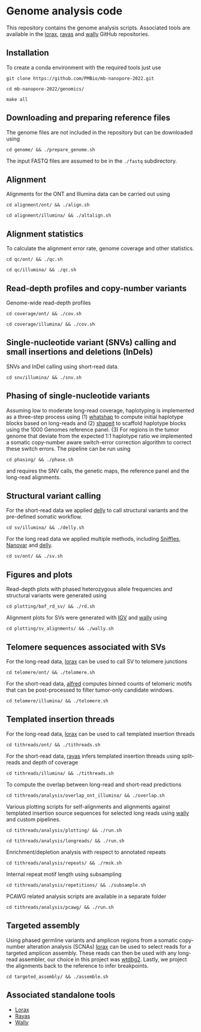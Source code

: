# Genome analysis code

This repository contains the genome analysis scripts. Associated tools are available in the [lorax](https://github.com/tobiasrausch/lorax), [rayas](https://github.com/tobiasrausch/rayas) and [wally](https://github.com/tobiasrausch/wally) GitHub repositories.

## Installation

To create a conda environment with the required tools just use

`git clone https://github.com/PMBio/mb-nanopore-2022.git`

`cd mb-nanopore-2022/genomics/`

`make all`

## Downloading and preparing reference files

The genome files are not included in the repository but can be downloaded using

`cd genome/ && ./prepare_genome.sh`

The input FASTQ files are assumed to be in the `./fastq` subdirectory.

## Alignment

Alignments for the ONT and Illumina data can be carried out using

`cd alignment/ont/ && ./align.sh`

`cd alignment/illumina/ && ./altalign.sh`

## Alignment statistics

To calculate the alignment error rate, genome coverage and other statistics.

`cd qc/ont/ && ./qc.sh`

`cd qc/illumina/ && ./qc.sh`

## Read-depth profiles and copy-number variants

Genome-wide read-depth profiles

`cd coverage/ont/ && ./cov.sh`

`cd coverage/illumina/ && ./cov.sh`

## Single-nucleotide variant (SNVs) calling and small insertions and deletions (InDels)

SNVs and InDel calling using short-read data.

`cd snv/illumina/ && ./snv.sh`

## Phasing of single-nucleotide variants

Assuming low to moderate long-read coverage, haplotyping is implemented as a three-step process using (1) [whatshap](https://whatshap.readthedocs.io/) to compute initial haplotype blocks based on long-reads and (2) [shapeit](https://odelaneau.github.io/shapeit4/) to scaffold haplotype blocks using the 1000 Genomes reference panel. (3) For regions in the tumor genome that deviate from the expected 1:1 haplotype ratio we implemented a somatic copy-number aware switch-error correction algorithm to correct these switch errors. The pipeline can be run using

`cd phasing/ && ./phase.sh`

and requires the SNV calls, the genetic maps, the reference panel and the long-read alignments.

## Structural variant calling

For the short-read data we applied [delly](https://github.com/dellytools/delly) to call structural variants and the pre-defined somatic workflow.

`cd sv/illumina/ && ./delly.sh`

For the long read data we applied multiple methods, including [Sniffles](https://github.com/fritzsedlazeck/Sniffles), [Nanovar](https://github.com/benoukraflab/nanovar) and [delly](https://github.com/dellytools/delly).

`cd sv/ont/ && ./sv.sh`

## Figures and plots

Read-depth plots with phased heterozygous allele frequencies and structural variants were generated using

`cd plotting/baf_rd_sv/ && ./rd.sh`

Alignment plots for SVs were generated with [IGV](https://software.broadinstitute.org/software/igv/) and [wally](https://github.com/tobiasrausch/wally) using

`cd plotting/sv_alignments/ && ./wally.sh`

## Telomere sequences associated with SVs

For the long-read data, [lorax](https://github.com/tobiasrausch/lorax) can be used to call SV to telomere junctions

`cd telomere/ont/ && ./telomere.sh`

For the short-read data, [alfred](https://github.com/tobiasrausch/alfred) computes binned counts of telomeric motifs that can be post-processed to filter tumor-only candidate windows.

`cd telomere/illumina/ && ./telomere.sh`

## Templated insertion threads

For the long-read data, [lorax](https://github.com/tobiasrausch/lorax) can be used to call templated insertion threads

`cd tithreads/ont/ && ./tithreads.sh`

For the short-read data, [rayas](https://github.com/tobiasrausch/rayas) infers templated insertion threads using split-reads and depth of coverage

`cd tithreads/illumina/ && ./tithreads.sh`

To compute the overlap between long-read and short-read predictions

`cd tithreads/analysis/overlap_ont_illumina/ && ./overlap.sh`

Various plotting scripts for self-alignments and alignments against templated insertion source sequences for selected long reads using [wally](https://github.com/tobiasrausch/wally) and custom pipelines.

`cd tithreads/analysis/plotting/ && ./run.sh`

`cd tithreads/analysis/longreads/ && ./run.sh`

Enrichment/depletion analysis with respect to annotated repeats

`cd tithreads/analysis/repeats/ && ./rmsk.sh`

Internal repeat motif length using subsampling

`cd tithreads/analysis/repetitions/ && ./subsample.sh`

PCAWG related analysis scripts are available in a separate folder

`cd tithreads/analysis/pcawg/ && ./run.sh`

## Targeted assembly

Using phased germline variants and amplicon regions from a somatic copy-number alteration analysis (SCNAs) [lorax](https://github.com/tobiasrausch/lorax) can be used to select reads for a targeted amplicon assembly. These reads can then be used with any long-read assembler, our choice in this project was [wtdbg2](https://github.com/ruanjue/wtdbg2). Lastly, we project the alignments back to the reference to infer breakpoints.

`cd targeted_assembly/ && ./assemble.sh`

## Associated standalone tools

* [Lorax](https://github.com/tobiasrausch/lorax)
* [Rayas](https://github.com/tobiasrausch/rayas)
* [Wally](https://github.com/tobiasrausch/wally)
